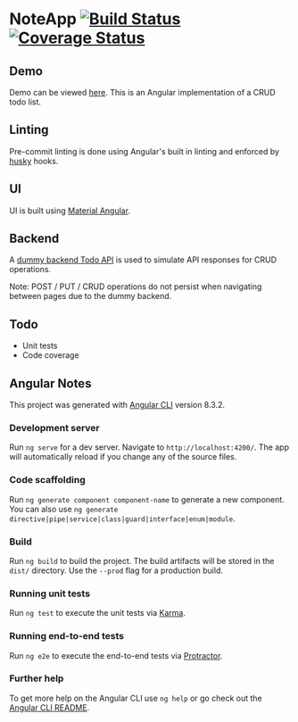 # NoteApp [![Build Status](https://travis-ci.com/ticklepoke/resync-todo-list.svg?branch=master)](https://travis-ci.com/ticklepoke/resync-todo-list) [![Coverage Status](https://coveralls.io/repos/github/ticklepoke/resync-todo-list/badge.svg?branch=master)](https://coveralls.io/github/ticklepoke/resync-todo-list?branch=master)

## Demo

Demo can be viewed [here](https://ticklepoke.github.io/resync-todo-list/resync-todo-list/). This is an Angular implementation of a CRUD todo list.

## Linting

Pre-commit linting is done using Angular's built in linting and enforced by [husky](https://www.npmjs.com/package/husky) hooks.

## UI

UI is built using [Material Angular](https://material.angular.io/).

## Backend

A [dummy backend Todo API](https://fakerestapi.azurewebsites.net/) is used to simulate API responses for CRUD operations.

Note: POST / PUT / CRUD operations do not persist when navigating between pages due to the dummy backend.

## Todo

- Unit tests
- Code coverage

## Angular Notes

This project was generated with [Angular CLI](https://github.com/angular/angular-cli) version 8.3.2.

### Development server

Run `ng serve` for a dev server. Navigate to `http://localhost:4200/`. The app will automatically reload if you change any of the source files.

### Code scaffolding

Run `ng generate component component-name` to generate a new component. You can also use `ng generate directive|pipe|service|class|guard|interface|enum|module`.

### Build

Run `ng build` to build the project. The build artifacts will be stored in the `dist/` directory. Use the `--prod` flag for a production build.

### Running unit tests

Run `ng test` to execute the unit tests via [Karma](https://karma-runner.github.io).

### Running end-to-end tests

Run `ng e2e` to execute the end-to-end tests via [Protractor](http://www.protractortest.org/).

### Further help

To get more help on the Angular CLI use `ng help` or go check out the [Angular CLI README](https://github.com/angular/angular-cli/blob/master/README.md).
